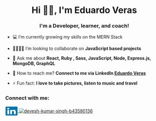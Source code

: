 <h1 align="center">Hi 👋🏻, I'm Eduardo Veras</h1>
<h3 align="center">I'm a Developer, learner, and coach!</h3>

<!-- - 💼 I’m currently working on [Condé Nast](https://condenast.com/) -->

- 💻 I’m currently growing my skills on the MERN Stack

- 🤜🏻🤛🏻 I’m looking to collaborate on **JavaScript based projects**

- 💬 Ask me about **React, Ruby , Sass, JavaScript, Node, Express.js, MongoDB, GraphQL**

- 📧 How to reach me? **Connect to me via LinkedIn [Eduardo Veras](https://www.linkedin.com/eduardoveras)**

- ⚡ Fun fact: **I love to take pictures, listen to music and travel**

<p align="left">
<h3 align="left">Connect with me:</h3>
<a href="https://linkedin.com/in/eduardoveras" target="blank"><img align="center" src="https://raw.githubusercontent.com/devicons/devicon/master/icons/linkedin/linkedin-original.svg" alt="devesh-kumar-singh-b43580136" height="30" width="40" /> </a>
<a href="https://stackoverflow.com/users/story/7437529" target="blank"><img align="center" src="https://upload.wikimedia.org/wikipedia/commons/thumb/e/ef/Stack_Overflow_icon.svg/768px-Stack_Overflow_icon.svg.png" alt="devesh-kumar-singh-b43580136" height="40" width="40" /> </a>
</p>
